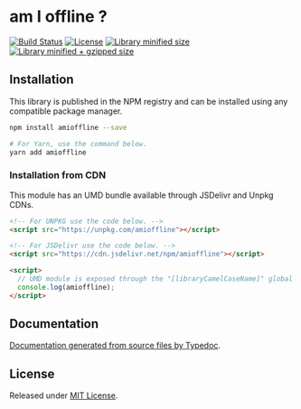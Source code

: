 # am I offline ?

[![Build Status](https://travis-ci.org/linediconsine/amIoffline.svg?branch=master)](https://travis-ci.org/linediconsine/amIoffline)
[![License](https://badgen.net/github/license/linediconsine/amIoffline)](./LICENSE)
[![Library minified size](https://badgen.net/bundlephobia/min/amIoffline)](https://bundlephobia.com/result?p=amIoffline)
[![Library minified + gzipped size](https://badgen.net/bundlephobia/minzip/amIoffline)](https://bundlephobia.com/result?p=amIoffline)

## Installation

This library is published in the NPM registry and can be installed using any compatible package manager.

```sh
npm install amioffline --save

# For Yarn, use the command below.
yarn add amioffline
```

### Installation from CDN

This module has an UMD bundle available through JSDelivr and Unpkg CDNs.

```html
<!-- For UNPKG use the code below. -->
<script src="https://unpkg.com/amioffline"></script>

<!-- For JSDelivr use the code below. -->
<script src="https://cdn.jsdelivr.net/npm/amioffline"></script>

<script>
  // UMD module is exposed through the "[libraryCamelCaseName]" global variable.
  console.log(amioffline);
</script>
```

## Documentation

[Documentation generated from source files by Typedoc](./docs/README.md).

## License

Released under [MIT License](./LICENSE).
